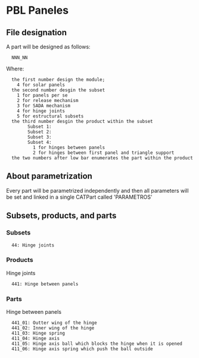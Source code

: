 # PBL Paneles

## File designation

A part will be designed as follows:
      
      NNN_NN

Where:

      the first number design the module; 
        4 for solar panels
      the second number desgin the subset
        1 for panels per se
        2 for release mechanism
        3 for SADA mechanism
        4 for hinge joints
        5 for estructural subsets
      the third number desgin the product within the subset
            Subset 1:
            Subset 2:
            Subset 3:
            Subset 4:
              1 for hinges between panels
              2 for hinges between first panel and triangle support
      the two numbers after low bar enumerates the part within the product
  
## About parametrization

Every part will be parametrized independently and then all parameters will be set and linked in a single CATPart called 'PARAMETROS'
 

## Subsets, products, and parts 

### Subsets

      44: Hinge joints

### Products

Hinge joints

      441: Hinge between panels

### Parts

Hinge between panels

      441_01: Outter wing of the hinge
      441_02: Inner wing of the hinge
      411_03: Hinge spring
      411_04: Hinge axis
      411_05: Hinge axis ball which blocks the hinge when it is opened
      411_06: Hinge axis spring which push the ball outside






      
   
